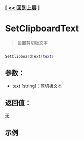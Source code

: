 ### [[ << 回到上层 ]](index.md)

# SetClipboardText

> 设置剪切板文本

```lua

SetClipboardText(text)

```

## 参数：

+ text [string]：剪切板文本

## 返回值：

无

## 示例

```lua

```